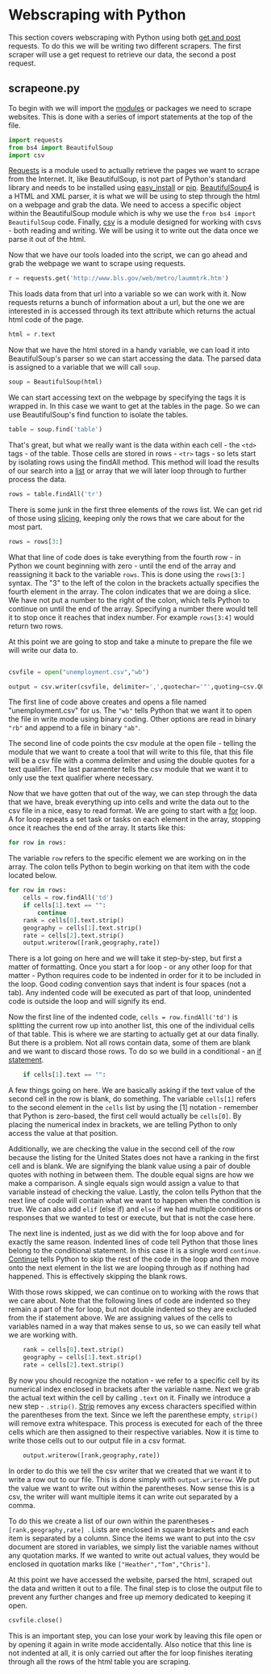 # Webscraping with Python

This section covers webscraping with Python using both [get and post](http://www.w3schools.com/tags/ref_httpmethods.asp) requests. To do this we will be writing two different scrapers. The first scraper will use a get request to retrieve our data, the second a post request.

## scrapeone.py

To begin with we will import the [modules](http://docs.python.org/2/tutorial/modules.html) or packages we need to scrape websites. This is done with a series of import statements at the top of the file. 

```Python
import requests
from bs4 import BeautifulSoup
import csv
```

[Requests](http://requests.readthedocs.org/en/latest/) is a module used to actually retrieve the pages we want to scrape from the Internet. It, like BeautifulSoup, is not part of Python's standard library and needs to be installed using [easy_install](http://pythonhosted.org/setuptools/easy_install.html) or [pip](http://www.pip-installer.org/en/latest/). [BeautifulSoup4](http://www.crummy.com/software/BeautifulSoup/) is a HTML and XML parser, it is what we will be using to step through the html on a webpage and grab the data. We need to access a specific object within the BeautifulSoup module which is why we use the ```from bs4 import BeautifulSoup``` code. Finally, [csv](http://docs.python.org/2/library/csv.html) is a module designed for working with csvs - both reading and writing. We will be using it to write out the data once we parse it out of the html.

Now that we have our tools loaded into the script, we can go ahead and grab the webpage we want to scrape using requests.

```Python
r = requests.get('http://www.bls.gov/web/metro/laummtrk.htm')
```

This loads data from that url into a variable so we can work with it. Now requests returns a bunch of information about a url, but the one we are interested in is accessed through its text attribute which returns the actual html code of the page.

```Python
html = r.text
```

Now that we have the html stored in a handy variable, we can load it into BeautifulSoup's parser so we can start accessing the data. The parsed data is assigned to a variable that we will call ```soup```.

```Python
soup = BeautifulSoup(html)
```

We can start accessing text on the webpage by specifying the tags it is wrapped in. In this case we want to get at the tables in the page. So we can use BeautifulSoup's find function to isolate the tables.

```Python
table = soup.find('table')
```

That's great, but what we really want is the data within each cell - the ```<td>``` tags - of the table. Those cells are stored in rows - ```<tr>``` tags - so lets start by isolating rows using the findAll method. This method will load the results of our search into a [list](http://docs.python.org/2/tutorial/introduction.html#lists) or array that we will later loop through to further process the data. 

```Python
rows = table.findAll('tr')
```

There is some junk in the first three elements of the rows list. We can get rid of those using [slicing](http://forums.udacity.com/questions/2017002/python-101-unit-1-understanding-indices-and-slicing), keeping only the rows that we care about for the most part.

```Python
rows = rows[3:]
```

What that line of code does is take everything from the fourth row - in Python we count beginning with zero - until the end of the array and reassigning it back to the variable ```rows```. This is done using the ```rows[3:]``` syntax. The "3" to the left of the colon in the brackets actually specifies the fourth element in the array. The colon indicates that we are doing a slice. We have not put a number to the right of the colon, which tells Python to continue on until the end of the array. Specifying a number there would tell it to stop once it reaches that index number. For example ```rows[3:4]``` would return two rows.

At this point we are going to stop and take a minute to prepare the file we will write our data to.

```Python

csvfile = open("unemployment.csv","wb")

output = csv.writer(csvfile, delimiter=',',quotechar='"',quoting=csv.QUOTE_MINIMAL)

```

The first line of code above creates and opens a file named "unemployment.csv" for us. The ```"wb"``` tells Python that we want it to open the file in write mode using binary coding. Other options are read in binary ```"rb"``` and append to a file in binary ```"ab"```.

The second line of code points the csv module at the open file - telling the module that we want to create a tool that will write to this file, that this file will be a csv file with a comma delimiter and using the double quotes for a text qualifier. The last paramenter tells the csv module that we want it to only use the text qualifier where necessary.

Now that we have gotten that out of the way, we can step through the data that we have, break everything up into cells and write the data out to the csv file in a nice, easy to read format. We are going to start with a [for](http://learnpythonthehardway.org/book/ex32.html) loop. A for loop repeats a set task or tasks on each element in the array, stopping once it reaches the end of the array. It starts like this:

```Python
for row in rows:
```

The variable ```row``` refers to the specific element we are working on in the array. The colon tells Python to begin working on that item with the code located below.

```Python
for row in rows:
    cells = row.findAll('td')
    if cells[1].text == "":
        continue
    rank = cells[0].text.strip()
    geography = cells[1].text.strip()
    rate = cells[2].text.strip()
    output.writerow([rank,geography,rate])
```

There is a lot going on here and we will take it step-by-step, but first a matter of formatting. Once you start a for loop - or any other loop for that matter - Python requires code to be indented in order for it to be included in the loop. Good coding convention says that indent is four spaces (not a tab). Any indented code will be executed as part of that loop, unindented code is outside the loop and will signify its end.

Now the first line of the indented code, ```cells = row.findAll('td')``` is splitting the current row up into another list, this one of the individual cells of that table. This is where we are starting to actually get at our data finally. But there is a problem. Not all rows contain data, some of them are blank and we want to discard those rows. To do so we build in a conditional - an [if statement](http://anh.cs.luc.edu/python/hands-on/3.1/handsonHtml/ifstatements.html). 

```Python 
    if cells[1].text == "":
```

A few things going on here. We are basically asking if the text value of the second cell in the row is blank, do something. The variable ```cells[1]``` refers to the second element in the ```cells``` list by using the [1] notation - remember that Python is zero-based, the first cell would actually be ```cells[0]```. By placing the numerical index in brackets, we are telling Python to only access the value at that position. 

Additionally, we are checking the value in the second cell of the row because the listing for the United States does not have a ranking in the first cell and is blank. We are signifying the blank value using a pair of double quotes with nothing in between them. The double equal signs are how we make a comparison. A single equals sign would assign a value to that variable instead of checking the value. Lastly, the colon tells Python that the next line of code will contain what we want to happen when the condition is true. We can also add ```elif``` (else if) and ```else``` if we had multiple conditions or responses that we wanted to test or execute, but that is not the case here.

The next line is indented, just as we did with the for loop above and for exactly the same reason. Indented lines of code tell Python that those lines belong to the conditional statement. In this case it is a single word ```continue```. [Continue](http://docs.python.org/2/tutorial/controlflow.html#break-and-continue-statements-and-else-clauses-on-loops) tells Python to skip the rest of the code in the loop and then move onto the next element in the list we are looping through as if nothing had happened. This is effectively skipping the blank rows. 

With those rows skipped, we can continue on to working with the rows that we care about. Note that the following lines of code are indented so they remain a part of the for loop, but not double indented so they are excluded from the if statement above. We are assigning values of the cells to variables named in a way that makes sense to us, so we can easily tell what we are working with.

```Python
    rank = cells[0].text.strip()
    geography = cells[1].text.strip()
    rate = cells[2].text.strip()
```

By now you should recognize the notation - we refer to a specific cell by its numerical index enclosed in brackets after the variable name. Next we grab the actual text within the cell by calling ```.text``` on it. Finally we introduce a new step - ```.strip()```. [Strip](http://www.tutorialspoint.com/python/string_strip.htm) removes any excess characters specified within the parentheses from the text. Since we left the parenthese empty, ```strip()``` will remove extra whitespace. This process is executed for each of the three cells which are then assigned to their respective variables. Now it is time to write those cells out to our output file in a csv format.

```Python
    output.writerow([rank,geography,rate])
 ```

 In order to do this we tell the csv writer that we created that we want it to write a row out to our file. This is done simply with ```output.writerow```. We put the value we want to write out within the parentheses. Now sense this is a csv, the writer will want multiple items it can write out separated by a comma. 

 To do this we create a list of our own within the parentheses - ```[rank,geography,rate] ```. Lists are enclosed in square brackets and each item is separated by a column. Since the items we want to put into the csv document are stored in variables, we simply list the variable names without any quotation marks. If we wanted to write out actual values, they would be enclosed in quotation marks like ```["Heather","Tom","Chris"]```.

 At this point we have accessed the website, parsed the html, scraped out the data and written it out to a file. The final step is to close the output file to prevent any further changes and free up memory dedicated to keeping it open.

 ```Python
 csvfile.close()
 ```

 This is an important step, you can lose your work by leaving this file open or by opening it again in write mode accidentally. Also notice that this line is not indented at all, it is only carried out after the for loop finishes iterating through all the rows of the html table you are scraping.